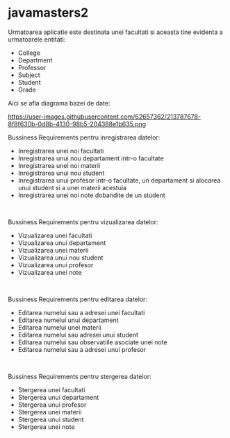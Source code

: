 # javamasters2

Urmatoarea aplicatie este destinata unei facultati si aceasta tine evidenta a urmatoarele entitati: 
* College
* Department
* Professor
* Subject
* Student
* Grade

Aici se afla diagrama bazei de date:

https://user-images.githubusercontent.com/62657362/213787678-8f8f630b-0d8b-4130-98b5-204388e1b635.png

Bussiness Requirements pentru inregistrarea datelor:



* Inregistrarea unei noi facultati
* Inregistrarea unui nou departament intr-o facultate
* Inregistrarea unei noi materii 
* Inregistrarea unui nou student
* Inregistrarea unui profesor intr-o facultate, un departament si alocarea unui student si a unei materii acestuia
* Inregistrarea unei noi note dobandite de un student
<br>

Bussiness Requirements pentru vizualizarea datelor:
* Vizualizarea unei facultati
* Vizualizarea unui departament
* Vizualizarea unei materii 
* Vizualizarea unui nou student
* Vizualizarea unui profesor 
* Vizualizarea unei note
<br>

Bussiness Requirements pentru editarea datelor:
* Editarea numelui sau a adresei unei facultati
* Editarea numelui unui departament
* Editarea numelui unei materii
* Editarea numelui sau adresei unui student
* Editarea numelui sau observatiile asociate unei note
* Editarea numelui sau a adresei unui profesor
<br>

Bussiness Requirements pentru stergerea datelor:
* Stergerea unei facultati
* Stergerea unui departament
* Stergerea unui profesor
* Stergerea unei materii
* Stergerea unui student
* Stergerea unei note
